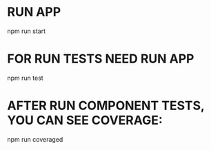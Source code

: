 # RUN APP

npm run start

# FOR RUN TESTS NEED RUN APP

npm run test

# AFTER RUN COMPONENT TESTS, YOU CAN SEE COVERAGE:

npm run coveraged
